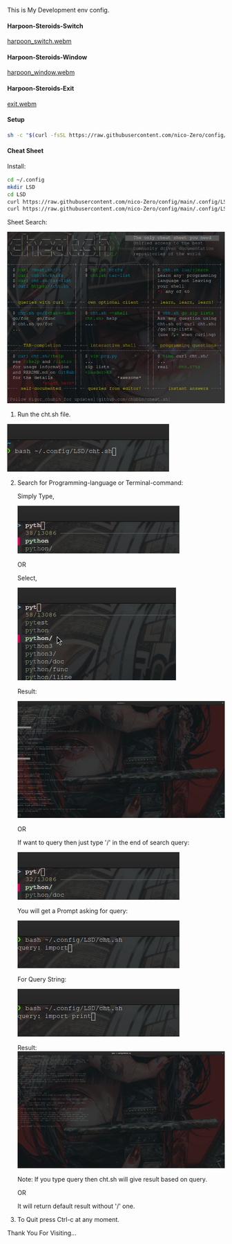 This is My Development env config.

#### Harpoon-Steroids-Switch
[harpoon_switch.webm](https://github.com/nico-Zero/config/assets/91547209/485b05f9-e541-4f8c-8e4b-27960656f7ce)
#### Harpoon-Steroids-Window
[harpoon_window.webm](https://github.com/nico-Zero/config/assets/91547209/a2058a23-aa5d-4d4d-afbc-33393f6a99d5)
#### Harpoon-Steroids-Exit
[exit.webm](https://github.com/nico-Zero/config/assets/91547209/48f55c5c-e5a6-4222-b565-f88885de8b04)

#### Setup
```bash
sh -c "$(curl -fsSL https://raw.githubusercontent.com/nico-Zero/config/main/setup.sh)"
```


#### Cheat Sheet
Install: 
```bash
cd ~/.config
mkdir LSD
cd LSD
curl https://raw.githubusercontent.com/nico-Zero/config/main/.config/LSD/cht.sh > cht.sh
curl https://raw.githubusercontent.com/nico-Zero/config/main/.config/LSD/.cht_language_list.txt > .cht_language_list.txt
```

Sheet Search:

![curl cht.sh](assets/img/curl_cht_sh.png)

1.  Run the cht.sh file.

![run](assets/img/cht_sh_run.png)

2.  Search for Programming-language or Terminal-command:

    Simply Type,

    ![Simple Search](assets/img/cht_sh_search.png)

    OR

    Select,

    ![Select Search](assets/img/cht_sh_search_by_select.png)

    Result:

    ![Simple Search Result](assets/img/cht_sh_search_result.png)

    OR
   
    If want to query then just type '/' in the end of search query:

    ![Query Search](assets/img/cht_sh_query_search.png)

    You will get a Prompt asking for query:

    ![Query](assets/img/cht_sh_query.png)
    
    For Query String:

    ![Query String](assets/img/cht_sh_query_string.png)

    Result:
    ![Query Search Result](assets/img/cht_sh_query_search_result.png)

    Note: If you type query then cht.sh will give result based on query.

    OR

    It will return default result without '/' one.

3.  To Quit press Ctrl-c at any moment.


Thank You For Visiting...
